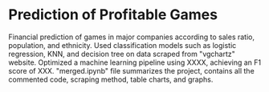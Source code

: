 # Prediction of Profitable Games
Financial prediction of games in major companies according to sales ratio, population, and ethnicity.
Used classification models such as logistic regression, KNN, and decision tree on data scraped from "vgchartz" website.
Optimized a machine learning pipeline using XXXX, achieving an F1 score of XXX.
"merged.ipynb" file summarizes the project, contains all the commented code, scraping method, table charts, and graphs.
